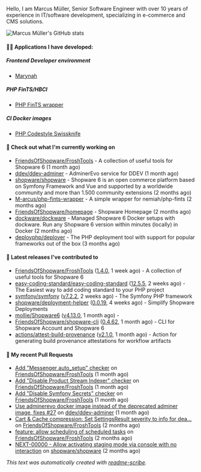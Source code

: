 Hello, I am Marcus Müller, Senior Software Engineer with over 10 years of experience in IT/software development, specializing in e-commerce and CMS solutions.

![Marcus Müller's GitHub stats](https://github-readme-stats-six-peach-60.vercel.app/api?username=M-arcus&show=reviews,prs_merged,prs_merged_percentage&show_icons=true&rank_icon=default&number_format=long&disable_animations=true&cache_seconds=86400)

#### 👨‍💻 Applications I have developed:

##### Frontend Developer environment
- [Marynah](https://github.com/M-arcus/Marynah)

##### PHP FinTS/HBCI
- [PHP FinTS wrapper](https://github.com/M-arcus/php-fints-wrapper)

##### CI Docker images
- [PHP Codestyle Swissknife](https://github.com/M-arcus/php-codestyle-swissknife-docker)

#### 👷 Check out what I'm currently working on

- [FriendsOfShopware/FroshTools](https://github.com/FriendsOfShopware/FroshTools) - A collection of useful tools for Shopware 6 (1 month ago)
- [ddev/ddev-adminer](https://github.com/ddev/ddev-adminer) - AdminerEvo service for DDEV (1 month ago)
- [shopware/shopware](https://github.com/shopware/shopware) - Shopware 6 is an open commerce platform based on Symfony Framework and Vue and supported by a worldwide community and more than 1.500 community extensions (2 months ago)
- [M-arcus/php-fints-wrapper](https://github.com/M-arcus/php-fints-wrapper) - A simple wrapper for nemiah/php-fints (2 months ago)
- [FriendsOfShopware/homepage](https://github.com/FriendsOfShopware/homepage) - Shopware Homepage (2 months ago)
- [dockware/dockware](https://github.com/dockware/dockware) - Managed Shopware 6 Docker setups with dockware. Run any Shopware 6 version within minutes (locally) in Docker (2 months ago)
- [deployphp/deployer](https://github.com/deployphp/deployer) - The PHP deployment tool with support for popular frameworks out of the box (3 months ago)

#### 🔭 Latest releases I've contributed to

- [FriendsOfShopware/FroshTools](https://github.com/FriendsOfShopware/FroshTools) ([1.4.0](https://github.com/FriendsOfShopware/FroshTools/releases/tag/1.4.0), 1 week ago) - A collection of useful tools for Shopware 6
- [easy-coding-standard/easy-coding-standard](https://github.com/easy-coding-standard/easy-coding-standard) ([12.5.5](https://github.com/easy-coding-standard/easy-coding-standard/releases/tag/12.5.5), 2 weeks ago) - The Easiest way to add coding standard to your PHP project
- [symfony/symfony](https://github.com/symfony/symfony) ([v7.2.2](https://github.com/symfony/symfony/releases/tag/v7.2.2), 2 weeks ago) - The Symfony PHP framework
- [shopware/deployment-helper](https://github.com/shopware/deployment-helper) ([0.0.19](https://github.com/shopware/deployment-helper/releases/tag/0.0.19), 4 weeks ago) - Simplify Shopware Deployments
- [mollie/Shopware6](https://github.com/mollie/Shopware6) ([v4.13.0](https://github.com/mollie/Shopware6/releases/tag/v4.13.0), 1 month ago) - 
- [FriendsOfShopware/shopware-cli](https://github.com/FriendsOfShopware/shopware-cli) ([0.4.62](https://github.com/FriendsOfShopware/shopware-cli/releases/tag/0.4.62), 1 month ago) - CLI for Shopware Account and Shopware 6
- [actions/attest-build-provenance](https://github.com/actions/attest-build-provenance) ([v2.1.0](https://github.com/actions/attest-build-provenance/releases/tag/v2.1.0), 1 month ago) - Action for generating build provenance attestations for workflow artifacts

#### 🔨 My recent Pull Requests

- [Add &#34;Messenger auto_setup&#34; checker](https://github.com/FriendsOfShopware/FroshTools/pull/300) on [FriendsOfShopware/FroshTools](https://github.com/FriendsOfShopware/FroshTools) (1 month ago)
- [Add &#34;Disable Product Stream Indexer&#34; checker](https://github.com/FriendsOfShopware/FroshTools/pull/299) on [FriendsOfShopware/FroshTools](https://github.com/FriendsOfShopware/FroshTools) (1 month ago)
- [Add &#34;Disable Symfony Secrets&#34; checker](https://github.com/FriendsOfShopware/FroshTools/pull/298) on [FriendsOfShopware/FroshTools](https://github.com/FriendsOfShopware/FroshTools) (1 month ago)
- [Use adminerevo docker image instead of the deprecated adminer image, fixes #27](https://github.com/ddev/ddev-adminer/pull/30) on [ddev/ddev-adminer](https://github.com/ddev/ddev-adminer) (1 month ago)
- [Cart &amp; Cache compression: Set SettingsResult severity to info for dea…](https://github.com/FriendsOfShopware/FroshTools/pull/291) on [FriendsOfShopware/FroshTools](https://github.com/FriendsOfShopware/FroshTools) (2 months ago)
- [feature: allow scheduling of scheduled tasks](https://github.com/FriendsOfShopware/FroshTools/pull/290) on [FriendsOfShopware/FroshTools](https://github.com/FriendsOfShopware/FroshTools) (2 months ago)
- [NEXT-00000 - Allow activating staging mode via console with no interaction](https://github.com/shopware/shopware/pull/5402) on [shopware/shopware](https://github.com/shopware/shopware) (2 months ago)

*This text was automatically created with [readme-scribe](https://github.com/muesli/readme-scribe).*
